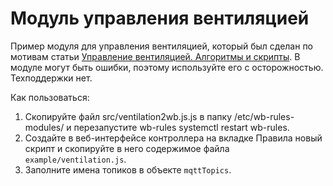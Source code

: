 # Модуль управления вентиляцией

Пример модуля для управления вентиляцией, который был сделан по мотивам статьи [Управление вентиляцией. Алгоритмы и скрипты](https://habr.com/ru/company/wirenboard/blog/715288/). В модуле могут быть ошибки, поэтому используйте его с осторожностью. Техподдержки нет.

Как пользоваться:
1. Скопируйте файл src/ventilation2wb.js.js в папку /etc/wb-rules-modules/ и перезапустите wb-rules systemctl restart wb-rules.
2. Создайте в веб-интерфейсе контроллера на вкладке Правила новый скрипт и скопируйте в него содержимое файла `example/ventilation.js`.
3. Заполните имена топиков в объекте `mqttTopics`.